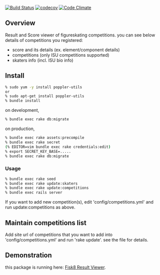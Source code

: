 [![Build Status](https://travis-ci.org/atarukodaka/fisk8_result_viewer.svg?branch=master)](https://travis-ci.org/atarukodaka/fisk8_result_viewer)
[![codecov](https://codecov.io/gh/atarukodaka/fisk8_result_viewer/branch/master/graph/badge.svg)](https://codecov.io/gh/atarukodaka/fisk8_result_viewer)
[![Code Climate](https://codeclimate.com/github/atarukodaka/fisk8_result_viewer/badges/gpa.svg)](https://codeclimate.com/github/atarukodaka/fisk8_result_viewer)

## Overview
Result and Score viewer of figureskating competitions. you can see below details of competitions you registered:

- score and its details (ex. element/component details)
- competitions (only ISU competitions supported)
- skaters info (incl. ISU bio info)


## Install

```sh
% sudo yum -y install poppler-utils
or
% sudo apt-get install poppler-utils
% bundle install
```

on development,

```sh
% bundle exec rake db:migrate
```

on production,
```sh
% bundle exec rake assets:precompile
% bundle exec rake secret
(% EDITOR=vim bundle exec rake credentials:edit)
% export SECRET_KEY_BASE=.....
% bundle exec rake db:migrate
```

### Usage
```sh
% bundle exec rake seed
% bundle exec rake update:skaters
% bundle exec rake update:competitions
% bundle exec rails server
```

If you want to add new competition(s), edit 'config/competitions.yml' and run update:competitions as above.

## Maintain competitions list

Add site url of competitions that you want to add into 'config/competitions.yml' and run 'rake update'. see the file for details.


## Demonstration
this package is running here: [Fisk8 Result Viewer](https://fisk8-result-viewer.herokuapp.com).
